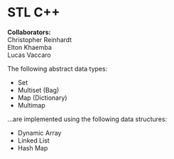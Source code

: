 # STL C++

**Collaborators:**  
Christopher Reinhardt  
Elton Khaemba  
Lucas Vaccaro

The following abstract data types:  
- Set
- Multiset (Bag)
- Map (Dictionary)
- Multimap

...are implemented using the following data structures:
- Dynamic Array
- Linked List
- Hash Map
